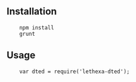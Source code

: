 Installation
------------

        npm install
        grunt

Usage
-----

        var dted = require('lethexa-dted');


 
